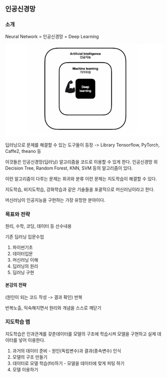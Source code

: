 ## 인공신경망 

### 소개

Neural Network = 인공신경망 = Deep Learning

![AI ML DL relation](img/tensorflow-1/ai-ml-dl.png)

딥러닝으로 문제를 해결할 수 있는 도구들이 등장 -> Library Tensorflow, PyTorch, Caffe2, theano 등

이것들은 인공신경망(딥러닝) 알고리즘을 코드로 이용할 수 있게 한다. 인공신경망 외 Decision Tree, Random Forest, KNN, SVM 등의 알고리즘이 있다.

이런 알고리즘이 다루는 문제는 회귀와 분류 이런 문제는 지도학습이 해결할 수 있다. 

지도학습, 비지도학습, 강화학습과 같은 기술들을 포괄적으로 머신러닝이라고 한다.

머신러닝이 인공지능을 구현하는 가장 유망한 분야이다.

### 목표와 전략

원리, 수학, 코딩, 데이터 등 선수내용

기존 딥러닝 입문수업 
1. 파이썬기초
2. 데이터입문
3. 머신러닝 이해
4. 딥러닝의 원리
5. 딥러닝 구현

#### 본강의 전략

(원인이 되는 코드 작성 -> 결과 확인) 반복

반복노출, 익숙해지면서 원리와 개념을 스스로 깨닫기

### 지도학습 맵

지도학습은 인과관계를 갖춘데이터를 모델의 구조에 학습시켜 모델을 구현하고 실제 데이터를 넣어 이용한다.

1. 과거의 데이터 준비 - 원인(독립변수)과 결과(종속변수) 인식
2. 모델의 구조 만들기
3. 데이터로 모델 학습(fit)하기 - 모델을 데이터에 맞게 피팅 하기
4. 모델 이용하기